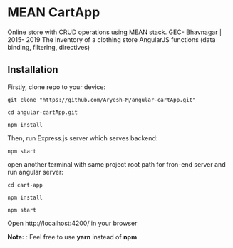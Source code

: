 # MEAN CartApp

Online store with CRUD operations using MEAN stack.
GEC- Bhavnagar | 2015- 2019
The inventory of a clothing store
AngularJS functions (data binding, filtering, directives)


## Installation

Firstly, clone repo to your device:

```
git clone "https://github.com/Aryesh-M/angular-cartApp.git"
```
```
cd angular-cartApp.git
```
```
npm install
```
Then, run Express.js server which serves backend:
```
npm start
```
open another terminal with same project root path for fron-end server and run angular server:
```
cd cart-app
```
```
npm install
```
```
npm start
```
Open http://localhost:4200/ in your browser

**Note:** : Feel free to use **yarn** instead of **npm**
 
